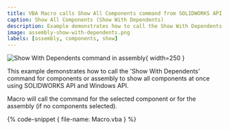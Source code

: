 ```yaml
---
title: VBA Macro calls Show All Components command from SOLIDWORKS API
caption: Show All Components (Show With Dependents)
description: Example demonstrates how to call the Show With Dependents command for components or assembly using SOLIDWORKS API
image: assembly-show-with-dependents.png
labels: [assembly, components, show]
---
```

![Show With Dependents command in assembly](assembly-show-with-dependents.png){ width=250 }

This example demonstrates how to call the 'Show With Dependents' command for components or assembly to show all components at once using SOLIDWORKS API and Windows API.

Macro will call the command for the selected component or for the assembly (if no components selected).

{% code-snippet { file-name: Macro.vba } %}